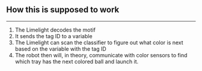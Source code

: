 ## How this is supposed to work
-----------------------------------------
1. The Limelight decodes the motif
2. It sends the tag ID to a variable
3. The Limelight can scan the classifier to figure out what color is next based on the variable with the tag ID
4. The robot then will, in theory, communicate with color sensors to find which tray has the next colored ball and launch it.
